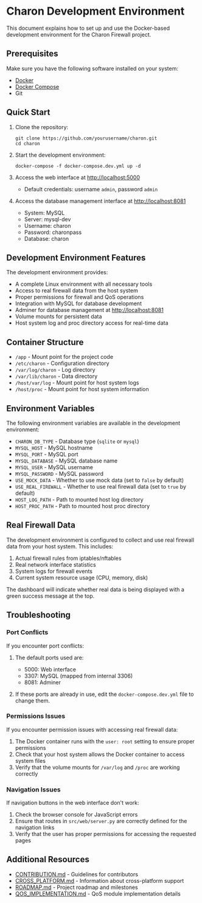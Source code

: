 # Charon Development Environment

This document explains how to set up and use the Docker-based development environment for the Charon Firewall project.

## Prerequisites

Make sure you have the following software installed on your system:

- [Docker](https://docs.docker.com/get-docker/)
- [Docker Compose](https://docs.docker.com/compose/install/)
- Git

## Quick Start

1. Clone the repository:
   ```
   git clone https://github.com/yourusername/charon.git
   cd charon
   ```

2. Start the development environment:
   ```
   docker-compose -f docker-compose.dev.yml up -d
   ```

3. Access the web interface at [http://localhost:5000](http://localhost:5000)
   - Default credentials: username `admin`, password `admin`

4. Access the database management interface at [http://localhost:8081](http://localhost:8081)
   - System: MySQL
   - Server: mysql-dev
   - Username: charon
   - Password: charonpass
   - Database: charon

## Development Environment Features

The development environment provides:

- A complete Linux environment with all necessary tools
- Access to real firewall data from the host system
- Proper permissions for firewall and QoS operations 
- Integration with MySQL for database development
- Adminer for database management at [http://localhost:8081](http://localhost:8081)
- Volume mounts for persistent data
- Host system log and proc directory access for real-time data

## Container Structure

- `/app` - Mount point for the project code
- `/etc/charon` - Configuration directory
- `/var/log/charon` - Log directory
- `/var/lib/charon` - Data directory
- `/host/var/log` - Mount point for host system logs
- `/host/proc` - Mount point for host system information

## Environment Variables

The following environment variables are available in the development environment:

- `CHARON_DB_TYPE` - Database type (`sqlite` or `mysql`)
- `MYSQL_HOST` - MySQL hostname
- `MYSQL_PORT` - MySQL port
- `MYSQL_DATABASE` - MySQL database name
- `MYSQL_USER` - MySQL username
- `MYSQL_PASSWORD` - MySQL password
- `USE_MOCK_DATA` - Whether to use mock data (set to `false` by default)
- `USE_REAL_FIREWALL` - Whether to use real firewall data (set to `true` by default)
- `HOST_LOG_PATH` - Path to mounted host log directory
- `HOST_PROC_PATH` - Path to mounted host proc directory

## Real Firewall Data

The development environment is configured to collect and use real firewall data from your host system. This includes:

1. Actual firewall rules from iptables/nftables
2. Real network interface statistics
3. System logs for firewall events
4. Current system resource usage (CPU, memory, disk)

The dashboard will indicate whether real data is being displayed with a green success message at the top.

## Troubleshooting

### Port Conflicts

If you encounter port conflicts:

1. The default ports used are:
   - 5000: Web interface
   - 3307: MySQL (mapped from internal 3306)
   - 8081: Adminer

2. If these ports are already in use, edit the `docker-compose.dev.yml` file to change them.

### Permissions Issues

If you encounter permission issues with accessing real firewall data:

1. The Docker container runs with the `user: root` setting to ensure proper permissions
2. Check that your host system allows the Docker container to access system files
3. Verify that the volume mounts for `/var/log` and `/proc` are working correctly

### Navigation Issues

If navigation buttons in the web interface don't work:

1. Check the browser console for JavaScript errors
2. Ensure that routes in `src/web/server.py` are correctly defined for the navigation links
3. Verify that the user has proper permissions for accessing the requested pages

## Additional Resources

- [CONTRIBUTION.md](CONTRIBUTION.md) - Guidelines for contributors
- [CROSS_PLATFORM.md](CROSS_PLATFORM.md) - Information about cross-platform support
- [ROADMAP.md](ROADMAP.md) - Project roadmap and milestones
- [QOS_IMPLEMENTATION.md](QOS_IMPLEMENTATION.md) - QoS module implementation details 